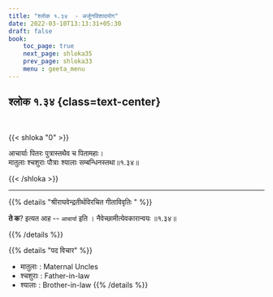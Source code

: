 ```yaml
---
title: "श्लोक १.३४  - अर्जुनविशादयोग"
date: 2022-03-10T13:13:31+05:30
draft: false
book:
    toc_page: true
    next_page: shloka35
    prev_page: shloka33
    menu : geeta_menu
---
```




## श्लोक १.३४ {class=text-center}

<br/>

{{< shloka  "0"  >}}

आचार्याः पितरः पुत्रास्तथैव च पितामहाः।  
मातुलाः श्चशुराः पौत्राः श्यालाः सम्बन्धिनस्तथा॥१.३४॥

{{< /shloka >}}

---

{{% details "श्रीराघवेन्द्रतीर्थविरचित गीताविवृतिः " %}}

**ते क**? इत्यत आह -- `आचार्या` इति । 
नैवेच्छामीत्येवकारान्वयः ॥१.३४॥

{{% /details %}}


{{% details "पद विचार" %}}
- मातुलाः : Maternal Uncles
- श्चशुराः : Father-in-law
- श्यालाः : Brother-in-law
{{% /details %}}
